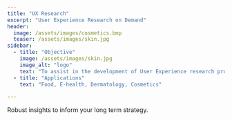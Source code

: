 ```yaml
---
title: "UX Research"
excerpt: "User Experience Research on Demand"
header:
  image: /assets/images/cosmetics.bmp
  teaser: /assets/images/skin.jpg
sidebar:
  - title: "Objective"
    image: /assets/images/skin.jpg
    image_alt: "logo"
    text: "To assist in the development of User Experience research projects"
  - title: "Applications"
    text: "Food, E-health, Dermatology, Cosmetics"

---
```


Robust insights to inform your long term strategy. 
